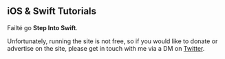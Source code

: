 ## iOS & Swift Tutorials

Failté go **Step Into Swift**. 

Unfortunately, running the site is not free, so if you would like to donate or advertise on the site, please get in touch with me via a DM on [Twitter](https://twitter.com/stepintoswift).
